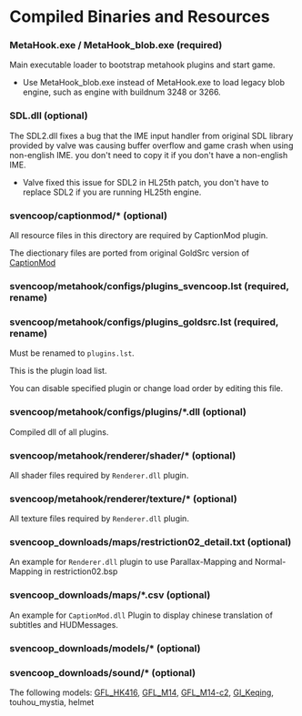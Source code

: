 # Compiled Binaries and Resources

### MetaHook.exe / MetaHook_blob.exe (required)

Main executable loader to bootstrap metahook plugins and start game.

* Use MetaHook_blob.exe instead of MetaHook.exe to load legacy blob engine, such as engine with buildnum 3248 or 3266.

### SDL.dll (optional)

The SDL2.dll fixes a bug that the IME input handler from original SDL library provided by valve was causing buffer overflow and game crash when using non-english IME. you don't need to copy it if you don't have a non-english IME.

* Valve fixed this issue for SDL2 in HL25th patch, you don't have to replace SDL2 if you are running HL25th engine.

### svencoop/captionmod/* (optional)

All resource files in this directory are required by CaptionMod plugin.

The diectionary files are ported from original GoldSrc version of [CaptionMod](https://github.com/hzqst/CaptionMod)

### svencoop/metahook/configs/plugins_svencoop.lst (required, rename)

### svencoop/metahook/configs/plugins_goldsrc.lst (required, rename)

Must be renamed to `plugins.lst`.

This is the plugin load list.

You can disable specified plugin or change load order by editing this file.

### svencoop/metahook/configs/plugins/*.dll (optional)

Compiled dll of all plugins.

### svencoop/metahook/renderer/shader/* (optional)

All shader files required by `Renderer.dll` plugin.

### svencoop/metahook/renderer/texture/* (optional)

All texture files required by `Renderer.dll` plugin.

### svencoop_downloads/maps/restriction02_detail.txt (optional)

An example for `Renderer.dll` plugin to use Parallax-Mapping and Normal-Mapping in restriction02.bsp

### svencoop_downloads/maps/*.csv (optional)

An example for `CaptionMod.dll` Plugin to display chinese translation of subtitles and HUDMessages.

### svencoop_downloads/models/* (optional)
### svencoop_downloads/sound/* (optional)

The following models: [GFL_HK416](https://gamebanana.com/mods/167185), [GFL_M14](https://gamebanana.com/mods/167065), [GFL_M14-c2](https://gamebanana.com/mods/167065), [GI_Keqing](https://gamebanana.com/mods/290942), touhou_mystia, helmet
